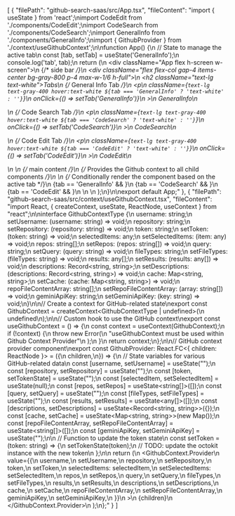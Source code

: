 [
  {
    "filePath": "github-search-saas/src/App.tsx",
    "fileContent": "import { useState } from 'react';\nimport CodeEdit from './components/CodeEdit';\nimport CodeSearch from './components/CodeSearch';\nimport GeneralInfo from './components/GeneralInfo';\nimport { GithubProvider } from './context/useGithubContext';\n\nfunction App() {\n  // State to manage the active tab\n  const [tab, setTab] = useState('GeneralInfo');\n  console.log('tab', tab);\n  return (\n    <div className=\"App flex h-screen w-screen\">\n      {/* side bar */}\n      <div className=\"flex flex-col gap-4 items-center bg-gray-800 p-4 max-w-1/6 h-full\">\n        <h2 className=\"text-lg text-white\">Tabs</h2>\n        {/* General Info Tab */}\n        <p\n          className={`text-lg text-gray-400 hover:text-white ${tab === 'GeneralInfo' ? 'text-white' : ''}`}\n          onClick={() => setTab('GeneralInfo')}\n        >\n          GeneralInfo\n        </p>\n        {/* Code Search Tab */}\n        <p\n          className={`text-lg text-gray-400 hover:text-white ${tab === 'CodeSearch' ? 'text-white' : ''}`}\n          onClick={() => setTab('CodeSearch')}\n        >\n          CodeSearch\n        </p>\n        {/* Code Edit Tab */}\n        <p\n          className={`text-lg text-gray-400 hover:text-white ${tab === 'CodeEdit' ? 'text-white' : ''}`}\n          onClick={() => setTab('CodeEdit')}\n        >\n          CodeEdit\n        </p>\n      </div>\n      {/* main content */}\n      {/* Provides the Github context to all child components */}\n      <GithubProvider>\n        {/* Conditionally render the component based on the active tab */}\n        {tab == 'GeneralInfo' && <GeneralInfo />}\n        {tab == 'CodeSearch' && <CodeSearch />}\n        {tab == 'CodeEdit' && <CodeEdit />}\n      </GithubProvider>\n    </div>\n  );\n}\n\nexport default App;"
  },
  {
    "filePath": "github-search-saas/src/context/useGithubContext.tsx",
    "fileContent": "import React, { createContext, useState, ReactNode, useContext } from \"react\";\n\ninterface GithubContextType {\n  username: string;\n  setUsername: (username: string) => void;\n  repository: string;\n  setRepository: (repository: string) => void;\n  token: string;\n  setToken: (token: string) => void;\n  selectedItems: any;\n  setSelectedItems: (item: any) => void;\n  repos: string[];\n  setRepos: (repos: string[]) => void;\n  query: string;\n  setQuery: (query: string) => void;\n  fileTypes: string;\n  setFileTypes: (fileTypes: string) => void;\n  results: any[];\n  setResults: (results: any[]) => void;\n  descriptions: Record<string, string>;\n  setDescriptions: (descriptions: Record<string, string>) => void;\n  cache: Map<string, string>;\n  setCache: (cache: Map<string, string>) => void;\n  repoFileContentArray: string[];\n  setRepoFileContentArray: (array: string[]) => void;\n  geminiApiKey: string;\n  setGeminiApiKey: (key: string) => void;\n}\n\n// Create a context for GitHub-related state\nexport const GithubContext = createContext<GithubContextType | undefined>(\n  undefined\n);\n\n// Custom hook to use the GitHub context\nexport const useGithubContext = () => {\n  const context = useContext(GithubContext);\n  if (!context) {\n    throw new Error(\n      \"useGithubContext must be used within Github Context Provider\"\n    );\n  }\n  return context;\n};\n\n// GitHub context provider component\nexport const GithubProvider: React.FC<{ children: ReactNode }> = ({\n  children,\n}) => {\n  // State variables for various GitHub-related data\n  const [username, setUsername] = useState(\"\");\n  const [repository, setRepository] = useState(\"\");\n  const [token, setTokenState] = useState(\"\");\n  const [selectedItem, setSelectedItem] = useState(null);\n  const [repos, setRepos] = useState<string[]>([]);\n  const [query, setQuery] = useState(\"\");\n  const [fileTypes, setFileTypes] = useState(\"\");\n  const [results, setResults] = useState<any[]>([]);\n  const [descriptions, setDescriptions] = useState<Record<string, string>>({});\n  const [cache, setCache] = useState<Map<string, string>>(new Map());\n  const [repoFileContentArray, setRepoFileContentArray] = useState<string[]>([]);\n  const [geminiApiKey, setGeminiApiKey] = useState(\"\");\n\n  // Function to update the token state\n  const setToken = (token: string) => {\n    setTokenState(token);\n    // TODO: update the octokit instance with the new token\n  };\n\n  return (\n    <GithubContext.Provider\n      value={{\n        username,\n        setUsername,\n        repository,\n        setRepository,\n        token,\n        setToken,\n        selectedItems: selectedItem,\n        setSelectedItems: setSelectedItem,\n        repos,\n        setRepos,\n        query,\n        setQuery,\n        fileTypes,\n        setFileTypes,\n        results,\n        setResults,\n        descriptions,\n        setDescriptions,\n        cache,\n        setCache,\n        repoFileContentArray,\n        setRepoFileContentArray,\n        geminiApiKey,\n        setGeminiApiKey,\n      }}\n    >\n      {children}\n    </GithubContext.Provider>\n  );\n};"
  }
]
